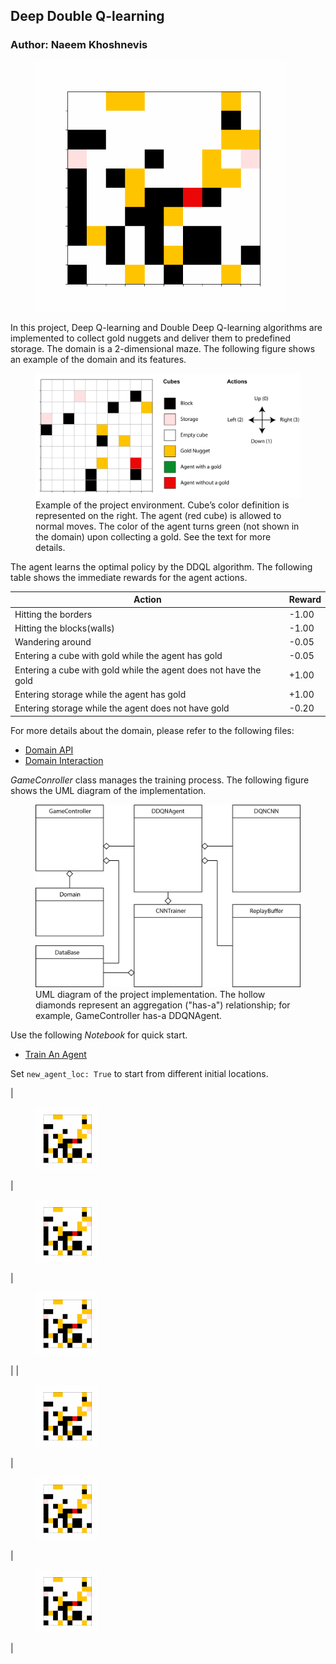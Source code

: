 ## Deep Double Q-learning
### Author: Naeem Khoshnevis

<figure class="image">
<!-- ![DQlearning Demo](figures/animation_20201003101019.gif) -->
<img src="figures/animation_20201003101019.gif" width="400">
</figure>

In this project, Deep Q-learning and Double Deep Q-learning algorithms are implemented to collect gold nuggets and deliver them to predefined storage. The domain is a 2-dimensional maze. The following figure shows an example of the domain and its features.


<figure class="image">
  <img src="figures/domain_example.png" alt="figures/domain_example.png" width="600">
  <figcaption>Example of the project environment. Cube’s color definition is represented on the right. The agent (red cube) is allowed to normal moves. The color of the agent turns green (not shown in the domain) upon collecting a gold. See the text for more details.</figcaption>
</figure>

The agent learns the optimal policy by the DDQL algorithm. The following table shows the immediate rewards for the agent actions. 


|                             Action                                |  Reward | 
| ----------------------------------------------------------------- | ------- |
| Hitting the borders                                               |   -1.00 |
| Hitting the blocks(walls)                                         |   -1.00 |
| Wandering around                                                  |   -0.05 |
| Entering a cube with gold while the agent has gold                |   -0.05 |
| Entering a cube with gold while the agent does not have the gold  |   +1.00 |
| Entering storage while the agent has gold                         |   +1.00 |
| Entering storage while the agent does not have gold               |   -0.20 |

For more details about the domain, please refer to the following files:
- [Domain API](domain.py)
- [Domain Interaction](domain_prep.ipynb)

*GameConroller* class manages the training process. The following figure shows the UML diagram of the implementation. 

<figure class="image">
  <img src="figures/implementation.png" alt="figures/implementation.png" width="600">
  <figcaption>UML diagram of the project implementation. The hollow diamonds represent an aggregation ("has-a") relationship; for example, GameController has-a DDQNAgent.
  </figcaption>
</figure>

Use the following *Notebook* for quick start.
- [Train An Agent](train_an_agent.ipynb)

Set `new_agent_loc: True` to start from different initial locations.


| <figure class="image"><img src="figures/animation_20201003101019.gif" width="100"></figure> | <figure class="image"><img src="figures/animation_20201003101019.gif" width="100"></figure> | <figure class="image"><img src="figures/animation_20201003101019.gif" width="100"></figure> |
| <figure class="image"><img src="figures/animation_20201003101019.gif" width="100"></figure> | <figure class="image"><img src="figures/animation_20201003101019.gif" width="100"></figure> | <figure class="image"><img src="figures/animation_20201003101019.gif" width="100"></figure> |








